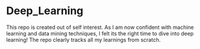 # Deep_Learning
This repo is created out of self interest. As I am now confident with machine learning and data mining techniques, I felt its the right time to dive into deep learning! The repo clearly tracks all my learnings from scratch.
